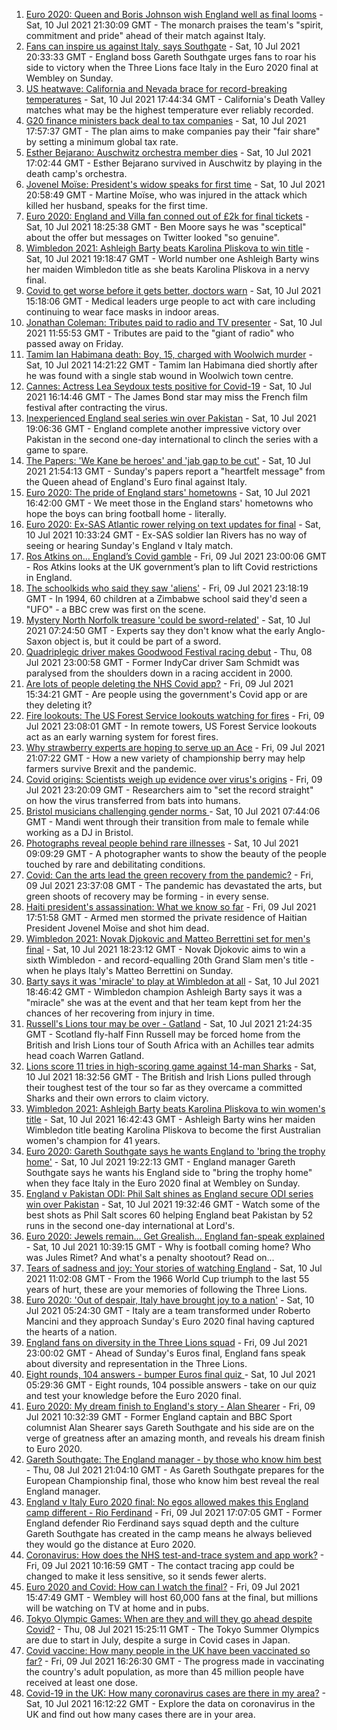 1. [Euro 2020: Queen and Boris Johnson wish England well as final looms](https://www.bbc.co.uk/news/uk-57789451) - Sat, 10 Jul 2021 21:30:09 GMT - The monarch praises the team's "spirit, commitment and pride" ahead of their match against Italy.
2. [Fans can inspire us against Italy, says Southgate](https://www.bbc.co.uk/sport/football/51198762) - Sat, 10 Jul 2021 20:33:33 GMT - England boss Gareth Southgate urges fans to roar his side to victory when the Three Lions face Italy in the Euro 2020 final at Wembley on Sunday.
3. [US heatwave: California and Nevada brace for record-breaking temperatures](https://www.bbc.co.uk/news/world-us-canada-57788118) - Sat, 10 Jul 2021 17:44:34 GMT - California's Death Valley matches what may be the highest temperature ever reliably recorded.
4. [G20 finance ministers back deal to tax companies](https://www.bbc.co.uk/news/world-57791617) - Sat, 10 Jul 2021 17:57:37 GMT - The plan aims to make companies pay their "fair share" by setting a minimum global tax rate.
5. [Esther Bejarano: Auschwitz orchestra member dies](https://www.bbc.co.uk/news/world-europe-57791259) - Sat, 10 Jul 2021 17:02:44 GMT - Esther Bejarano survived in Auschwitz by playing in the death camp's orchestra.
6. [Jovenel Moïse: President's widow speaks for first time](https://www.bbc.co.uk/news/world-latin-america-57791618) - Sat, 10 Jul 2021 20:58:49 GMT - Martine Moïse, who was injured in the attack which killed her husband, speaks for the first time.
7. [Euro 2020: England and Villa fan conned out of £2k for final tickets](https://www.bbc.co.uk/news/uk-england-birmingham-57790171) - Sat, 10 Jul 2021 18:25:38 GMT - Ben Moore says he was "sceptical" about the offer but messages on Twitter looked "so genuine".
8. [Wimbledon 2021: Ashleigh Barty beats Karolina Pliskova to win title](https://www.bbc.co.uk/sport/tennis/57783918) - Sat, 10 Jul 2021 19:18:47 GMT - World number one Ashleigh Barty wins her maiden Wimbledon title as she beats Karolina Pliskova in a nervy final.
9. [Covid to get worse before it gets better, doctors warn](https://www.bbc.co.uk/news/uk-57786002) - Sat, 10 Jul 2021 15:18:06 GMT - Medical leaders urge people to act with care including continuing to wear face masks in indoor areas.
10. [Jonathan Coleman: Tributes paid to radio and TV presenter](https://www.bbc.co.uk/news/uk-england-london-57788328) - Sat, 10 Jul 2021 11:55:53 GMT - Tributes are paid to the "giant of radio" who passed away on Friday.
11. [Tamim Ian Habimana death: Boy, 15, charged with Woolwich murder](https://www.bbc.co.uk/news/uk-england-london-57788287) - Sat, 10 Jul 2021 14:21:22 GMT - Tamim Ian Habimana died shortly after he was found with a single stab wound in Woolwich town centre.
12. [Cannes: Actress Lea Seydoux tests positive for Covid-19](https://www.bbc.co.uk/news/entertainment-arts-57789537) - Sat, 10 Jul 2021 16:14:46 GMT - The James Bond star may miss the French film festival after contracting the virus.
13. [Inexperienced England seal series win over Pakistan](https://www.bbc.co.uk/sport/cricket/57789288) - Sat, 10 Jul 2021 19:06:36 GMT - England complete another impressive victory over Pakistan in the second one-day international to clinch the series with a game to spare.
14. [The Papers: 'We Kane be heroes' and 'jab gap to be cut'](https://www.bbc.co.uk/news/blogs-the-papers-57792852) - Sat, 10 Jul 2021 21:54:13 GMT - Sunday's papers report a "heartfelt message" from the Queen ahead of England's Euro final against Italy.
15. [Euro 2020: The pride of England stars' hometowns](https://www.bbc.co.uk/news/uk-england-57791089) - Sat, 10 Jul 2021 16:42:00 GMT - We meet those in the England stars' hometowns who hope the boys can bring football home - literally.
16. [Euro 2020: Ex-SAS Atlantic rower relying on text updates for final](https://www.bbc.co.uk/news/uk-england-hereford-worcester-57788407) - Sat, 10 Jul 2021 10:33:24 GMT - Ex-SAS soldier Ian Rivers has no way of seeing or hearing Sunday's England v Italy match.
17. [Ros Atkins on… England’s Covid gamble](https://www.bbc.co.uk/news/uk-57777428) - Fri, 09 Jul 2021 23:00:06 GMT - Ros Atkins looks at the UK government’s plan to lift Covid restrictions in England.
18. [The schoolkids who said they saw 'aliens'](https://www.bbc.co.uk/news/stories-57749238) - Fri, 09 Jul 2021 23:18:19 GMT - In 1994, 60 children at a Zimbabwe school said they'd seen a "UFO" - a BBC crew was first on the scene.
19. [Mystery North Norfolk treasure 'could be sword-related'](https://www.bbc.co.uk/news/uk-england-norfolk-57681725) - Sat, 10 Jul 2021 07:24:50 GMT - Experts say they don't know what the early Anglo-Saxon object is, but it could be part of a sword.
20. [Quadriplegic driver makes Goodwood Festival racing debut](https://www.bbc.co.uk/news/uk-57768915) - Thu, 08 Jul 2021 23:00:58 GMT - Former IndyCar driver Sam Schmidt was paralysed from the shoulders down in a racing accident in 2000.
21. [Are lots of people deleting the NHS Covid app?](https://www.bbc.co.uk/news/57779371) - Fri, 09 Jul 2021 15:34:21 GMT - Are people using the government's Covid app or are they deleting it?
22. [Fire lookouts: The US Forest Service lookouts watching for fires](https://www.bbc.co.uk/news/world-us-canada-57626403) - Fri, 09 Jul 2021 23:08:01 GMT - In remote towers, US Forest Service lookouts act as an early warning system for forest fires.
23. [Why strawberry experts are hoping to serve up an Ace](https://www.bbc.co.uk/news/business-57780066) - Fri, 09 Jul 2021 21:07:22 GMT - How a new variety of championship berry may help farmers survive Brexit and the pandemic.
24. [Covid origins: Scientists weigh up evidence over virus's origins](https://www.bbc.co.uk/news/science-environment-57782955) - Fri, 09 Jul 2021 23:20:09 GMT - Researchers aim to "set the record straight" on how the virus transferred from bats into humans.
25. [Bristol musicians challenging gender norms ](https://www.bbc.co.uk/news/uk-england-bristol-57767645) - Sat, 10 Jul 2021 07:44:06 GMT - Mandi went through their transition from male to female while working as a DJ in Bristol.
26. [Photographs reveal people behind rare illnesses](https://www.bbc.co.uk/news/uk-wales-57748393) - Sat, 10 Jul 2021 09:09:29 GMT - A photographer wants to show the beauty of the people touched by rare and debilitating conditions.
27. [Covid: Can the arts lead the green recovery from the pandemic?](https://www.bbc.co.uk/news/entertainment-arts-57779761) - Fri, 09 Jul 2021 23:37:08 GMT - The pandemic has devastated the arts, but green shoots of recovery may be forming - in every sense.
28. [Haiti president's assassination: What we know so far](https://www.bbc.co.uk/news/world-latin-america-57762246) - Fri, 09 Jul 2021 17:51:58 GMT - Armed men stormed the private residence of Haitian President Jovenel Moïse and shot him dead.
29. [Wimbledon 2021: Novak Djokovic and Matteo Berrettini set for men's final](https://www.bbc.co.uk/sport/tennis/57786213) - Sat, 10 Jul 2021 18:23:12 GMT - Novak Djokovic aims to win a sixth Wimbledon - and record-equalling 20th Grand Slam men's title - when he plays Italy's Matteo Berrettini on Sunday.
30. [Barty says it was 'miracle' to play at Wimbledon at all](https://www.bbc.co.uk/sport/tennis/57792180) - Sat, 10 Jul 2021 18:46:42 GMT - Wimbledon champion Ashleigh Barty says it was a "miracle" she was at the event and that her team kept from her the chances of her recovering from injury in time.
31. [Russell's Lions tour may be over - Gatland](https://www.bbc.co.uk/sport/rugby-union/57792507) - Sat, 10 Jul 2021 21:24:35 GMT - Scotland fly-half Finn Russell may be forced home from the British and Irish Lions tour of South Africa with an Achilles tear admits head coach Warren Gatland.
32. [Lions score 11 tries in high-scoring game against 14-man Sharks](https://www.bbc.co.uk/sport/rugby-union/57791546) - Sat, 10 Jul 2021 18:32:56 GMT - The British and Irish Lions pulled through their toughest test of the tour so far as they overcame a committed Sharks and their own errors to claim victory.
33. [Wimbledon 2021: Ashleigh Barty beats Karolina Pliskova to win women's title](https://www.bbc.co.uk/sport/av/tennis/57791966) - Sat, 10 Jul 2021 16:42:43 GMT - Ashleigh Barty wins her maiden Wimbledon title beating Karolina Pliskova to become the first Australian women's champion for 41 years.
34. [Euro 2020: Gareth Southgate says he wants England to 'bring the trophy home'](https://www.bbc.co.uk/sport/av/football/57792612) - Sat, 10 Jul 2021 19:22:13 GMT - England manager Gareth Southgate says he wants his England side to "bring the trophy home" when they face Italy in the Euro 2020 final at Wembley on Sunday.
35. [England v Pakistan ODI: Phil Salt shines as England secure ODI series win over Pakistan](https://www.bbc.co.uk/sport/av/cricket/57792572) - Sat, 10 Jul 2021 19:32:46 GMT - Watch some of the best shots as Phil Salt scores 60 helping England beat Pakistan by 52 runs in the second one-day international at Lord's.
36. [Euro 2020: Jewels remain... Get Grealish... England fan-speak explained](https://www.bbc.co.uk/news/uk-57761278) - Sat, 10 Jul 2021 10:39:15 GMT - Why is football coming home? Who was Jules Rimet? And what's a penalty shootout? Read on...
37. [Tears of sadness and joy: Your stories of watching England](https://www.bbc.co.uk/sport/football/57780763) - Sat, 10 Jul 2021 11:02:08 GMT - From the 1966 World Cup triumph to the last 55 years of hurt, these are your memories of following the Three Lions.
38. [Euro 2020: 'Out of despair, Italy have brought joy to a nation'](https://www.bbc.co.uk/sport/football/57783077) - Sat, 10 Jul 2021 05:24:30 GMT - Italy are a team transformed under Roberto Mancini and they approach Sunday's Euro 2020 final having captured the hearts of a nation.
39. [England fans on diversity in the Three Lions squad](https://www.bbc.co.uk/news/uk-57777430) - Fri, 09 Jul 2021 23:00:02 GMT - Ahead of Sunday's Euros final, England fans speak about diversity and representation in the Three Lions.
40. [Eight rounds, 104 answers - bumper Euros final quiz ](https://www.bbc.co.uk/sport/football/57743861) - Sat, 10 Jul 2021 05:29:36 GMT - Eight rounds, 104 possible answers - take on our quiz and test your knowledge before the Euro 2020 final.
41. [Euro 2020: My dream finish to England's story - Alan Shearer](https://www.bbc.co.uk/sport/football/57752510) - Fri, 09 Jul 2021 10:32:39 GMT - Former England captain and BBC Sport columnist Alan Shearer says Gareth Southgate and his side are on the verge of greatness after an amazing month, and reveals his dream finish to Euro 2020.
42. [Gareth Southgate: The England manager - by those who know him best](https://www.bbc.co.uk/sport/football/57724429) - Thu, 08 Jul 2021 21:04:10 GMT - As Gareth Southgate prepares for the European Championship final, those who know him best reveal the real England manager.
43. [England v Italy Euro 2020 final: No egos allowed makes this England camp different - Rio Ferdinand](https://www.bbc.co.uk/sport/football/57775923) - Fri, 09 Jul 2021 17:07:05 GMT - Former England defender Rio Ferdinand says squad depth and the culture Gareth Southgate has created in the camp means he always believed they would go the distance at Euro 2020.
44. [Coronavirus: How does the NHS test-and-trace system and app work?](https://www.bbc.co.uk/news/explainers-52442754) - Fri, 09 Jul 2021 10:16:59 GMT - The contact tracing app could be changed to make it less sensitive, so it sends fewer alerts.
45. [Euro 2020 and Covid: How can I watch the final?](https://www.bbc.co.uk/news/uk-57386719) - Fri, 09 Jul 2021 15:47:49 GMT - Wembley will host 60,000 fans at the final, but millions will be watching on TV at home and in pubs.
46. [Tokyo Olympic Games: When are they and will they go ahead despite Covid?](https://www.bbc.co.uk/news/world-asia-57240044) - Thu, 08 Jul 2021 15:25:11 GMT - The Tokyo Summer Olympics are due to start in July, despite a surge in Covid cases in Japan.
47. [Covid vaccine: How many people in the UK have been vaccinated so far?](https://www.bbc.co.uk/news/health-55274833) - Fri, 09 Jul 2021 16:26:30 GMT - The progress made in vaccinating the country's adult population, as more than 45 million people have received at least one dose.
48. [Covid-19 in the UK: How many coronavirus cases are there in my area?](https://www.bbc.co.uk/news/uk-51768274) - Sat, 10 Jul 2021 16:12:22 GMT - Explore the data on coronavirus in the UK and find out how many cases there are in your area.
